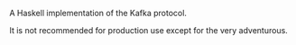 A Haskell implementation of the Kafka protocol.

It is not recommended for production use except for the very adventurous.
